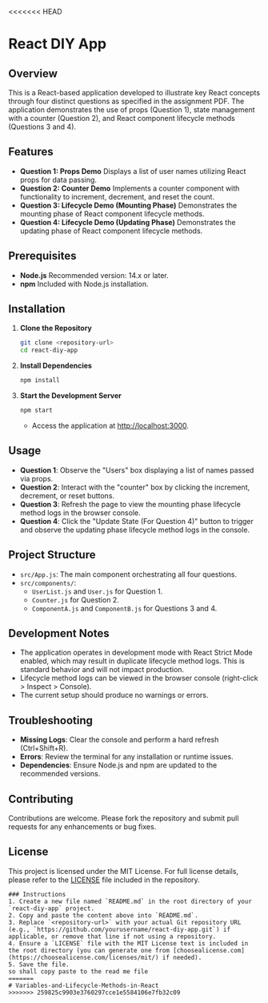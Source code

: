 <<<<<<< HEAD
# React DIY App
## Overview
This is a React-based application developed to illustrate key React concepts through four distinct questions as specified in the assignment PDF. The application demonstrates the use of props (Question 1), state management with a counter (Question 2), and React component lifecycle methods (Questions 3 and 4).
## Features
- **Question 1: Props Demo**
  Displays a list of user names utilizing React props for data passing.
- **Question 2: Counter Demo**
  Implements a counter component with functionality to increment, decrement, and reset the count.
- **Question 3: Lifecycle Demo (Mounting Phase)**
  Demonstrates the mounting phase of React component lifecycle methods.
- **Question 4: Lifecycle Demo (Updating Phase)**
  Demonstrates the updating phase of React component lifecycle methods.
## Prerequisites
- **Node.js**
  Recommended version: 14.x or later.
- **npm**
  Included with Node.js installation.
## Installation
1. **Clone the Repository**
   ```bash
   git clone <repository-url>
   cd react-diy-app
   ```
2. **Install Dependencies**
   ```bash
   npm install
   ```
3. **Start the Development Server**
   ```bash
   npm start
   ```
   - Access the application at [http://localhost:3000](http://localhost:3000).
## Usage
- **Question 1**: Observe the "Users" box displaying a list of names passed via props.
- **Question 2**: Interact with the "counter" box by clicking the increment, decrement, or reset buttons.
- **Question 3**: Refresh the page to view the mounting phase lifecycle method logs in the browser console.
- **Question 4**: Click the "Update State (For Question 4)" button to trigger and observe the updating phase lifecycle method logs in the console.
## Project Structure
- `src/App.js`: The main component orchestrating all four questions.
- `src/components/`:
  - `UserList.js` and `User.js` for Question 1.
  - `Counter.js` for Question 2.
  - `ComponentA.js` and `ComponentB.js` for Questions 3 and 4.
## Development Notes
- The application operates in development mode with React Strict Mode enabled, which may result in duplicate lifecycle method logs. This is standard behavior and will not impact production.
- Lifecycle method logs can be viewed in the browser console (right-click > Inspect > Console).
- The current setup should produce no warnings or errors.
## Troubleshooting
- **Missing Logs**: Clear the console and perform a hard refresh (Ctrl+Shift+R).
- **Errors**: Review the terminal for any installation or runtime issues.
- **Dependencies**: Ensure Node.js and npm are updated to the recommended versions.
## Contributing
Contributions are welcome. Please fork the repository and submit pull requests for any enhancements or bug fixes.
## License
This project is licensed under the MIT License. For full license details, please refer to the [LICENSE](LICENSE) file included in the repository.
```
### Instructions
1. Create a new file named `README.md` in the root directory of your `react-diy-app` project.
2. Copy and paste the content above into `README.md`.
3. Replace `<repository-url>` with your actual Git repository URL (e.g., `https://github.com/yourusername/react-diy-app.git`) if applicable, or remove that line if not using a repository.
4. Ensure a `LICENSE` file with the MIT License text is included in the root directory (you can generate one from [choosealicense.com](https://choosealicense.com/licenses/mit/) if needed).
5. Save the file.
so shall copy paste to the read me file
=======
# Variables-and-Lifecycle-Methods-in-React
>>>>>>> 259825c9903e3760297cce1e5584106e7fb32c09
